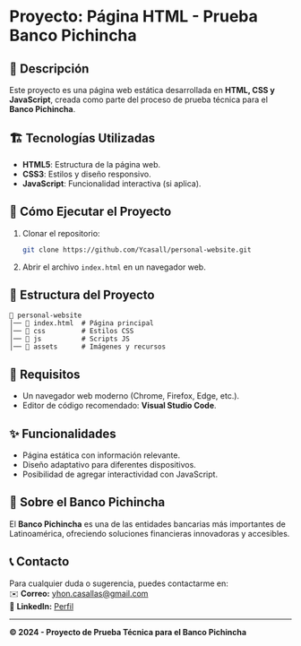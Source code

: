 # Proyecto: Página HTML - Prueba Banco Pichincha

## 📌 Descripción
Este proyecto es una página web estática desarrollada en **HTML, CSS y JavaScript**, creada como parte del proceso de prueba técnica para el **Banco Pichincha**.

## 🏗️ Tecnologías Utilizadas
- **HTML5**: Estructura de la página web.
- **CSS3**: Estilos y diseño responsivo.
- **JavaScript**: Funcionalidad interactiva (si aplica).

## 🚀 Cómo Ejecutar el Proyecto
1. Clonar el repositorio:
   ```sh
   git clone https://github.com/Ycasall/personal-website.git
   ```
2. Abrir el archivo `index.html` en un navegador web.

## 📁 Estructura del Proyecto
```
📂 personal-website
│── 📄 index.html  # Página principal
│── 📂 css         # Estilos CSS
│── 📂 js          # Scripts JS
│── 📂 assets      # Imágenes y recursos
```

## 📜 Requisitos
- Un navegador web moderno (Chrome, Firefox, Edge, etc.).
- Editor de código recomendado: **Visual Studio Code**.

## ✨ Funcionalidades
- Página estática con información relevante.
- Diseño adaptativo para diferentes dispositivos.
- Posibilidad de agregar interactividad con JavaScript.

## 🏦 Sobre el Banco Pichincha
El **Banco Pichincha** es una de las entidades bancarias más importantes de Latinoamérica, ofreciendo soluciones financieras innovadoras y accesibles.

## 📞 Contacto
Para cualquier duda o sugerencia, puedes contactarme en:  
✉️ **Correo:** [yhon.casallas@gmail.com](mailto:yhon.casallas@gmail.com)  
🔗 **LinkedIn:** [Perfil](https://linkedin.com/in/yhon-fredy-casallas)

---
**© 2024 - Proyecto de Prueba Técnica para el Banco Pichincha**

